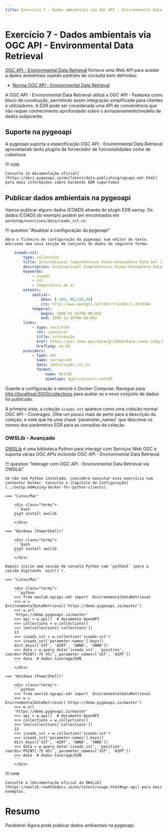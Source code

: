 ```yaml
---
title: Exercício 7 - Dados ambientais via OGC API - Environmental Data Retrieval
---
```


# Exercício 7 - Dados ambientais via OGC API - Environmental Data Retrieval

[OGC API - Environmental Data Retrieval](https://ogcapi.ogc.org/edr) fornece uma Web API para aceder
a dados ambientais usando padrões de consulta bem definidos:

* [Norma OGC API - Environmental Data Retrieval](https://docs.ogc.org/is/19-086r4/19-086r4.html)

A OGC API - Environmental Data Retrieval utiliza a OGC API - Features como bloco de construção, permitindo assim
integração simplificada para clientes e utilizadores. A EDR pode ser considerada uma API de conveniência que não
requer conhecimento aprofundado sobre o armazenamento/modelo de dados subjacente.

## Suporte na pygeoapi

A pygeoapi suporta a especificação OGC API - Environmental Data Retrieval aproveitando tanto plugins de fornecedor
de funcionalidades como de cobertura.

!!! note

    Consulte [a documentação oficial](https://docs.pygeoapi.io/en/latest/data-publishing/ogcapi-edr.html) para mais informações sobre backends EDR suportados


## Publicar dados ambientais na pygeoapi

Vamos publicar alguns dados ICOADS através do plugin EDR xarray. Os dados ICOADS do exemplo podem ser encontrados em `workshop/exercises/data/coads_sst.nc`:


!!! question "Atualizar a configuração da pygeoapi"

    Abra o ficheiro de configuração da pygeoapi num editor de texto. Adicione uma nova secção de conjunto de dados da seguinte forma:

``` {.yaml linenums="1"}
    icoads-sst:
        type: collection
        title: International Comprehensive Ocean-Atmosphere Data Set (ICOADS)
        description: International Comprehensive Ocean-Atmosphere Data Set (ICOADS)
        keywords:
            - icoads
            - sst
            - temperatura do ar
        extents:
            spatial:
                bbox: [-180,-90,180,90]
                crs: http://www.opengis.net/def/crs/OGC/1.3/CRS84
            temporal:
                begin: 2000-01-16T06:00:00Z
                end: 2000-12-16T06:00:00Z
        links:
            - type: text/html
              rel: canonical
              title: informação
              href: https://psl.noaa.gov/data/gridded/data.coads.1deg.html
              hreflang: en-US
        providers:
            - type: edr
              name: xarray-edr
              data: /data/coads_sst.nc
              format:
                  name: NetCDF
                  mimetype: application/x-netcdf
```

Guarde a configuração e reinicie o Docker Compose. Navegue para <http://localhost:5000/collections> para avaliar se o novo conjunto de dados foi publicado.

À primeira vista, a coleção `icoads-sst` aparece como uma coleção normal OGC API - Coverages. Olhe um pouco mais de perto para a descrição da coleção, e note
que há uma chave 'parameter_names' que descreve os nomes dos parâmetros EDR para as consultas da coleção.

### OWSLib - Avançado

[OWSLib](https://owslib.readthedocs.io) é uma biblioteca Python para interagir com Serviços Web OGC e suporta várias OGC APIs incluindo OGC API - Environmental Data Retrieval.

!!! question "Interagir com OGC API - Environmental Data Retrieval via OWSLib"

    Se não tem Python instalado, considere executar este exercício num contentor Docker. Consulte o [Capítulo de Configuração](../setup.md#using-docker-for-python-clients).

    === "Linux/Mac"

        <div class="termy">
        ```bash
        pip3 install owslib
        ```
        </div>

    === "Windows (PowerShell)"

        <div class="termy">
        ```bash
        pip3 install owslib
        ```
        </div>

    Depois inicie uma sessão de consola Python com `python3` (pare a sessão digitando `exit()`).

    === "Linux/Mac"

        <div class="termy">
        ```python
        >>> from owslib.ogcapi.edr import  EnvironmentalDataRetrieval
        >>> w = EnvironmentalDataRetrieval('https://demo.pygeoapi.io/master')
        >>> w.url
        'https://demo.pygeoapi.io/master'
        >>> api = w.api()  # documento OpenAPI
        >>> collections = w.collections()
        >>> len(collections['collections'])
        13
        >>> icoads_sst = w.collection('icoads-sst')
        >>> icoads_sst['parameter-names'].keys()
        dict_keys(['SST', 'AIRT', 'UWND', 'VWND'])
        >>> data = w.query_data('icoads_sst', 'position', coords='POINT(-75 45)', parameter_names=['SST', 'AIRT'])
        >>> data  # dados CoverageJSON
        ```
        </div>

    === "Windows (PowerShell)"

        <div class="termy">
        ```python
        >>> from owslib.ogcapi.edr import  EnvironmentalDataRetrieval
        >>> w = EnvironmentalDataRetrieval('https://demo.pygeoapi.io/master')
        >>> w.url
        'https://demo.pygeoapi.io/master'
        >>> api = w.api()  # documento OpenAPI
        >>> collections = w.collections()
        >>> len(collections['collections'])
        13
        >>> icoads_sst = w.collection('icoads-sst')
        >>> icoads_sst['parameter-names'].keys()
        dict_keys(['SST', 'AIRT', 'UWND', 'VWND'])
        >>> data = w.query_data('icoads_sst', 'position', coords='POINT(-75 45)', parameter_names=['SST', 'AIRT'])
        >>> data  # dados CoverageJSON
        ```
        </div>

!!! note

    Consulte a [documentação oficial da OWSLib](https://owslib.readthedocs.io/en/latest/usage.html#ogc-api) para mais exemplos.

# Resumo

Parabéns! Agora pode publicar dados ambientais na pygeoapi.